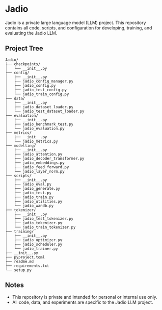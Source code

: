 # Jadio

Jadio is a private large language model (LLM) project. This repository contains all code, scripts, and configuration for developing, training, and evaluating the Jadio LLM.

## Project Tree
```
Jadio/
├── checkpoints/
│   └── __init__.py
├── config/
│   ├── __init__.py
│   ├── jadio_config_manager.py
│   ├── jadio_config.py
│   ├── jadio_test_config.py
│   └── jadio_train_config.py
├── data/
│   ├── __init__.py
│   ├── jadio_dataset_loader.py
│   └── jadio_test_dataset_loader.py
├── evaluation/
│   ├── __init__.py
│   ├── jadio_benchmark_test.py
│   └── jadio_evaluation.py
├── metrics/
│   ├── __init__.py
│   └── jadio_metrics.py
├── modelling/
│   ├── __init__.py
│   ├── jadio_attention.py
│   ├── jadio_decoder_transformer.py
│   ├── jadio_embeddings.py
│   ├── jadio_feed_forward.py
│   └── jadio_layer_norm.py
├── scripts/
│   ├── __init__.py
│   ├── jadio_eval.py
│   ├── jadio_generate.py
│   ├── jadio_test.py
│   ├── jadio_train.py
│   ├── jadio_utilities.py
│   └── jadio_wandb.py
├── tokenizer/
│   ├── __init__.py
│   ├── jadio_test_tokenizer.py
│   ├── jadio_tokenizer.py
│   └── jadio_train_tokenizer.py
├── training/
│   ├── __init__.py
│   ├── jadio_optimizer.py
│   ├── jadio_scheduler.py
│   └── jadio_trainer.py
├── __init__.py
├── pyproject.toml
├── readme.md
├── requirements.txt
└── setup.py
```

## Notes
- This repository is private and intended for personal or internal use only.
- All code, data, and experiments are specific to the Jadio LLM project.

